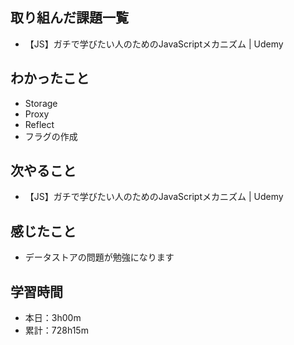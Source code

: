 ## 取り組んだ課題一覧
- 【JS】ガチで学びたい人のためのJavaScriptメカニズム | Udemy
## わかったこと
- Storage
- Proxy
- Reflect
- フラグの作成
## 次やること
- 【JS】ガチで学びたい人のためのJavaScriptメカニズム | Udemy
## 感じたこと
- データストアの問題が勉強になります
## 学習時間
- 本日：3h00m
- 累計：728h15m
